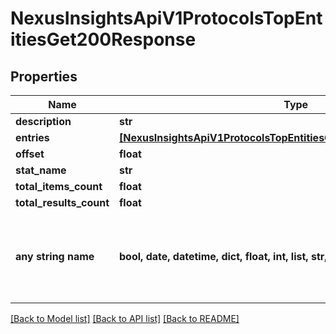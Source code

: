# NexusInsightsApiV1ProtocolsTopEntitiesGet200Response


## Properties
Name | Type | Description | Notes
------------ | ------------- | ------------- | -------------
**description** | **str** |  | [optional] 
**entries** | [**[NexusInsightsApiV1ProtocolsTopEntitiesGet200ResponseEntriesInner]**](NexusInsightsApiV1ProtocolsTopEntitiesGet200ResponseEntriesInner.md) |  | [optional] 
**offset** | **float** |  | [optional] 
**stat_name** | **str** |  | [optional] 
**total_items_count** | **float** |  | [optional] 
**total_results_count** | **float** |  | [optional] 
**any string name** | **bool, date, datetime, dict, float, int, list, str, none_type** | any string name can be used but the value must be the correct type | [optional]

[[Back to Model list]](../README.md#documentation-for-models) [[Back to API list]](../README.md#documentation-for-api-endpoints) [[Back to README]](../README.md)


